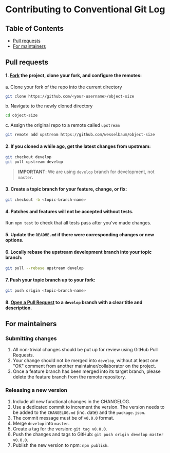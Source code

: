 # Contributing to Conventional Git Log

## Table of Contents

- [Pull requests](#pull-requests)
- [For maintainers](#for-maintainers)

## Pull requests

#### 1. [Fork](http://help.github.com/fork-a-repo/) the project, clone your fork, and configure the remotes:

a. Clone your fork of the repo into the current directory
```bash
git clone https://github.com/<your-username>/object-size
```

b. Navigate to the newly cloned directory
```bash
cd object-size
```

c. Assign the original repo to a remote called `upstream`
```bash
git remote add upstream https://github.com/wesselbaum/object-size
```

#### 2. If you cloned a while ago, get the latest changes from upstream:

```bash
git checkout develop
git pull upstream develop
```

> **IMPORTANT**: We are using `develop` branch for development, not `master`.

#### 3. Create a topic branch for your feature, change, or fix:

```bash
git checkout -b <topic-branch-name>
```

#### 4. Patches and features will not be accepted without tests.
Run `npm test` to check that all tests pass after you've made changes.

#### 5. Update the `README.md` if there were corresponding changes or new options.

#### 6. Locally rebase the upstream development branch into your topic branch:

```bash
git pull --rebase upstream develop
```

#### 7. Push your topic branch up to your fork:
```bash
git push origin <topic-branch-name>
```

#### 8. [Open a Pull Request](https://help.github.com/articles/using-pull-requests/) to a `develop` branch with a clear title and description.

## For maintainers

### Submitting changes

1. All non-trivial changes should be put up for review using GitHub Pull Requests.
2. Your change should not be merged into `develop`, without at least one "OK" comment
   from another maintainer/collaborator on the project.
3. Once a feature branch has been merged into its target branch, please delete
   the feature branch from the remote repository.

### Releasing a new version

1. Include all new functional changes in the CHANGELOG.
2. Use a dedicated commit to increment the version. The version needs to be
   added to the `CHANGELOG.md` (inc. date) and the `package.json`.
3. The commit message must be of `v0.0.0` format.
4. Merge `develop` into `master`.
5. Create a tag for the version: `git tag v0.0.0`.
6. Push the changes and tags to GitHub: `git push origin develop master v0.0.0`.
7. Publish the new version to npm: `npm publish`.
